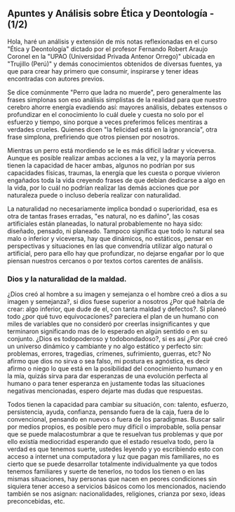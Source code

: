 ## Apuntes y Análisis sobre Ética y Deontología - (1/2)

Hola, haré un análisis y extensión de mis notas reflexionadas en el curso "Ética y Deontología" dictado por el profesor Fernando Robert Araujo Coronel en la "UPAO (Universidad Privada Antenor Orrego)" ubicada en "Trujillo (Perú)" y demás conocimientos obtenidos de diversas fuentes, ya que para crear hay primero que consumir, inspirarse y tener ideas encontradas con autores previos.

Se dice comúnmente "Perro que ladra no muerde", pero generalmente las frases simplonas son eso análisis simplistas de la realidad para que nuestro cerebro ahorre energía evadiendo así: mayores análisis, debates extensos o profundizar en el conocimiento lo cuál duele y cuesta no solo por el esfuerzo y tiempo, sino porque a veces preferimos felices mentiras a verdades crueles. 
Quienes dicen "la felicidad está en la ignorancia", otra frase simplona, prefiriendo que otros piensen por nosotros.

Mientras un perro está mordiendo se le es más difícil ladrar y viceversa. Aunque es posible realizar ambas acciones a la vez, y la mayoría perros tienen la capacidad de hacer ambas, algunos no podrían por sus capacidades físicas, traumas, la energía que les cuesta o porque vivieron engañados toda la vida creyendo frases de que debían dedicarse a algo en la vida, por lo cuál no podrían realizar las demás acciones que por naturaleza puede o incluso debería realizar con naturalidad.
                    
La naturalidad no necesariamente implica bondad o superioridad, esa es otra de tantas frases erradas, "es natural, no es dañino", las cosas artificiales están planeadas, lo natural probablemente no haya sido: diseñado, pensado, ni planeado. Tampoco significa que todo lo natural sea malo o inferior y viceversa, hay que dinámicos, no estáticos, pensar en perspectivas y situaciones en las que convendría utilizar algo natural o artificial, pero para ello hay que profundizar, no dejarse engañar por lo que piensan nuestros cercanos o por textos cortos carentes de análisis.

### Dios y la naturalidad de la maldad.

¿Dios creó al hombre a su imagen y semejanza o el hombre creó a dios a su imagen y semejanza?, si dios fuese superior a nosotros ¿Por qué habría de crear: algo inferior, que dude de el, con tanta maldad y defectos?. Si planeó todo ¿por qué tuvo equivocaciones? pareciera el plan de un humano con miles de variables que no consideró por creerlas insignificantes y que terminaron significando mas de lo esperado en algún sentido o en su conjunto. ¿Dios es todopoderoso y todobondadoso?, si es así ¿Por qué creó un universo dinámico y cambiante y no algo estático y perfecto sin: problemas, errores, tragedias, crímenes, sufrimiento, guerras, etc? No afirmo que dios no sirva o sea falso, mi postura es agnóstica, es decir afirmo o niego lo que está en la posibilidad del conocimiento humano y en la mía, quizás sirva para dar esperanzas de una evolución perfecta al humano o para tener esperanza en justamente todas las situaciones negativas mencionadas, espero dejarte mas dudas que respuestas.

Todos tienen la capacidad para cambiar su situación, con: talento, esfuerzo, persistencia, ayuda, confianza, pensando fuera de la caja, fuera de lo convencional, pensando en nuevos o fuera de los paradigmas.
Buscar salir por medios propios, es posible pero muy difícil o improbable, solía pensar que se puede malacostumbrar a que te resuelvan tus problemas y que por ello existía mediocridad esperando que el estado resuelva todo, pero la verdad es que tenemos suerte, ustedes leyendo y yo escribiendo esto con acceso a internet una computadora y luz que pagan mis familiares, no es cierto que se puede desarrollar totalmente individualmente ya que todos tenemos familiares y suerte de tenerlos, no todos los tienen o en las mismas situaciones, hay personas que nacen en peores condiciones sin siquiera tener acceso a servicios básicos como los mencionados, naciendo también se nos asignan: nacionalidades, religiones, crianza por sexo, ideas preconcebidas, etc.